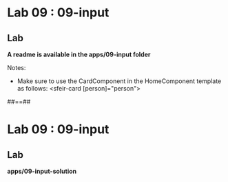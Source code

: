 <!-- .slide: class="exercice" -->
# Lab 09 : 09-input
## Lab

<b>A readme is available in the apps/09-input folder</b>
<!-- .element: class="full-center" -->

Notes:
- Make sure to use the CardComponent in the HomeComponent template as follows: <sfeir-card [person]="person"></sfeir-card>

##==##
<!-- .slide: class="exercice full-center" -->
# Lab 09 : 09-input
## Lab
<b>apps/09-input-solution</b>
